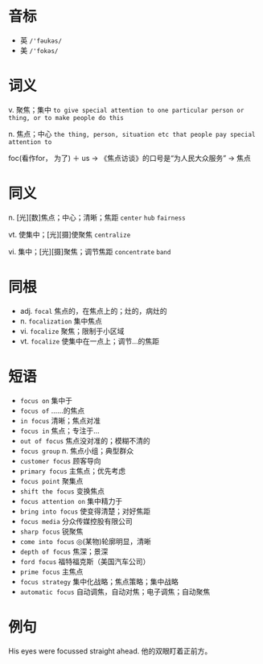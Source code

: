 # 音标

- 英 `/'fəukəs/`
- 美 `/'fokəs/`

# 词义

v. 聚焦；集中
`to give special attention to one particular person or thing, or to make people do this`

n. 焦点；中心
`the thing, person, situation etc that people pay special attention to`



foc(看作for， 为了) ＋ us → 《焦点访谈》的口号是“为人民大众服务” → 焦点

# 同义

n. [光][数]焦点；中心；清晰；焦距
`center` `hub` `fairness`

vt. 使集中；[光][摄]使聚焦
`centralize`

vi. 集中；[光][摄]聚焦；调节焦距
`concentrate` `band`

# 同根

- adj. `focal` 焦点的，在焦点上的；灶的，病灶的
- n. `focalization` 集中焦点
- vi. `focalize` 聚焦；限制于小区域
- vt. `focalize` 使集中在一点上；调节…的焦距

# 短语

- `focus on` 集中于
- `focus of` ……的焦点
- `in focus` 清晰；焦点对准
- `focus in` 焦点；专注于…
- `out of focus` 焦点没对准的；模糊不清的
- `focus group` n. 焦点小组；典型群众
- `customer focus` 顾客导向
- `primary focus` 主焦点；优先考虑
- `focus point` 聚集点
- `shift the focus` 变换焦点
- `focus attention on` 集中精力于
- `bring into focus` 使变得清楚；对好焦距
- `focus media` 分众传媒控股有限公司
- `sharp focus` 锐聚焦
- `come into focus` ◎(某物)轮廓明显，清晰
- `depth of focus` 焦深；景深
- `ford focus` 福特福克斯（美国汽车公司）
- `prime focus` 主焦点
- `focus strategy` 集中化战略；焦点策略；集中战略
- `automatic focus` 自动调焦，自动对焦；电子调焦；自动聚焦

# 例句

His eyes were focussed straight ahead.
他的双眼盯着正前方。


